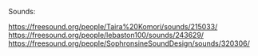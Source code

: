 Sounds:

https://freesound.org/people/Taira%20Komori/sounds/215033/
https://freesound.org/people/lebaston100/sounds/243629/
https://freesound.org/people/SophronsineSoundDesign/sounds/320306/